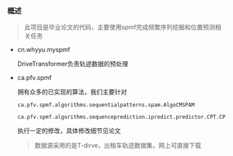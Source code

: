 ###  概述

> 此项目是毕业论文的代码，主要使用spmf完成频繁序列挖掘和位置预测相关任务

* cn.whyyu.myspmf

  DriveTransformer负责轨迹数据的预处理

* ca.pfv.spmf

  拥有众多的已实现的算法，我们主要针对

  ```
  ca.pfv.spmf.algorithms.sequentialpatterns.spam.AlgoCMSPAM
  ```

  ```
  ca.pfv.spmf.algorithms.sequenceprediction.ipredict.predictor.CPT.CPT.CPTPredictor
  ```

  执行一定的修改，具体修改细节见论文

  

  > 数据源采用的是T-dirve，出租车轨迹数据集，网上可直接下载

  

  

  